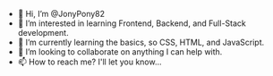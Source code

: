- 👋 Hi, I’m @JonyPony82
- 👀 I’m interested in learning Frontend, Backend, and Full-Stack development.
- 🌱 I’m currently learning the basics, so CSS, HTML, and JavaScript.
- 💞️ I’m looking to collaborate on anything I can help with.
- 📫 How to reach me? I'll let you know...

<!---
JonyPony82/JonyPony82 is a ✨ special ✨ repository because its `README.md` (this file) appears on your GitHub profile.
You can click the Preview link to take a look at your changes.
--->
